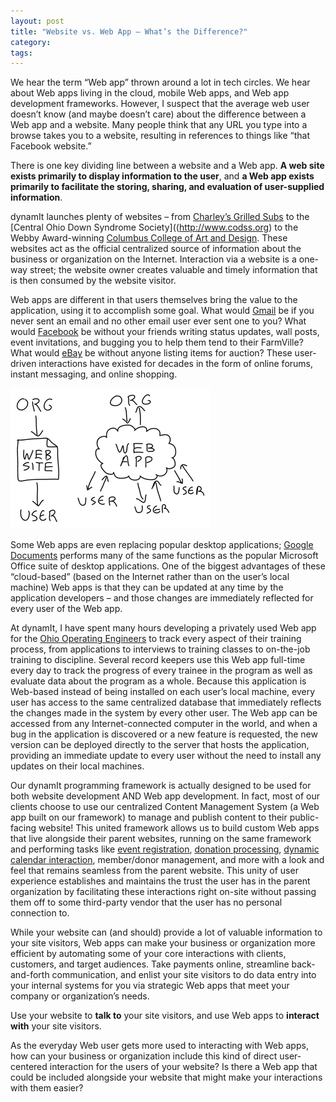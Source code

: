 ```yaml
---
layout: post
title: "Website vs. Web App – What’s the Difference?"
category:
tags:
---
```


We hear the term “Web app” thrown around a lot in tech circles. We hear about Web apps living in the cloud, mobile Web apps, and Web app development frameworks. However, I suspect that the average web user doesn’t know (and maybe doesn’t care) about the difference between a Web app and a website. Many people think that any URL you type into a browse takes you to a website, resulting in references to things like “that Facebook website.”

There is one key dividing line between a website and a Web app. **A web site exists primarily to display information to the user**, and **a Web app exists primarily to facilitate the storing, sharing, and evaluation of user-supplied information**.

dynamIt launches plenty of websites – from [Charley’s Grilled Subs](http://www.charleys.com/) to the [Central Ohio Down Syndrome Society]((http://www.codss.org) to the Webby Award-winning [Columbus College of Art and Design](http://www.ccad.edu/). These websites act as the official centralized source of information about the business or organization on the Internet. Interaction via a website is a one-way street; the website owner creates valuable and timely information that is then consumed by the website visitor.

Web apps are different in that users themselves bring the value to the application, using it to accomplish some goal. What would [Gmail](http://www.gmail.com/) be if you never sent an email and no other email user ever sent one to you? What would [Facebook](http://www.facebook.com/) be without your friends writing status updates, wall posts, event invitations, and bugging you to help them tend to their FarmVille? What would [eBay](http://www.ebay.com/) be without anyone listing items for auction? These user-driven interactions have existed for decades in the form of online forums, instant messaging, and online shopping.

![Website vs. Web App](/images/sitevsapp.png)

Some Web apps are even replacing popular desktop applications; [Google Documents](http://docs.google.com/) performs many of the same functions as the popular Microsoft Office suite of desktop applications. One of the biggest advantages of these “cloud-based” (based on the Internet rather than on the user’s local machine) Web apps is that they can be updated at any time by the application developers – and those changes are immediately reflected for every user of the Web app.

At dynamIt, I have spent many hours developing a privately used Web app for the [Ohio Operating Engineers](http://www.local18training.com/) to track every aspect of their training process, from applications to interviews to training classes to on-the-job training to discipline. Several record keepers use this Web app full-time every day to track the progress of every trainee in the program as well as evaluate data about the program as a whole. Because this application is Web-based instead of being installed on each user’s local machine, every user has access to the same centralized database that immediately reflects the changes made in the system by every other user. The Web app can be accessed from any Internet-connected computer in the world, and when a bug in the application is discovered or a new feature is requested, the new version can be deployed directly to the server that hosts the application, providing an immediate update to every user without the need to install any updates on their local machines.

Our dynamIt programming framework is actually designed to be used for both website development AND Web app development. In fact, most of our clients choose to use our centralized Content Management System (a Web app built on our framework) to manage and publish content to their public-facing website! This united framework allows us to build custom Web apps that live alongside their parent websites, running on the same framework and performing tasks like [event registration](http://www.ccad.edu/programs-of-study/continuing-education/creative-summer-workshops/workshops-grades-1-4), [donation processing](http://www.ccad.edu/donate), [dynamic calendar interaction](http://www.dynamit.us/blog/2010/03/the-power-of-google-calendar/), member/donor management, and more with a look and feel that remains seamless from the parent website. This unity of user experience establishes and maintains the trust the user has in the parent organization by facilitating these interactions right on-site without passing them off to some third-party vendor that the user has no personal connection to.

While your website can (and should) provide a lot of valuable information to your site visitors, Web apps can make your business or organization more efficient by automating some of your core interactions with clients, customers, and target audiences. Take payments online, streamline back-and-forth communication, and enlist your site visitors to do data entry into your internal systems for you via strategic Web apps that meet your company or organization’s needs.

Use your website to **talk to** your site visitors, and use Web apps to **interact with** your site visitors.

As the everyday Web user gets more used to interacting with Web apps, how can your business or organization include this kind of direct user-centered interaction for the users of your website? Is there a Web app that could be included alongside your website that might make your interactions with them easier?
